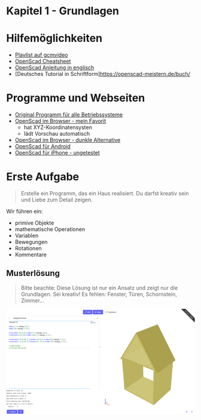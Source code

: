 Kapitel 1 - Grundlagen
==============

# Hilfemöglichkeiten

- [Playlist auf gcmvideo](https://www.youtube.com/watch?v=iT_XUbgAiJY&list=PL0JavxASM3E0wbIQIrSi8fu1R6naFvHX0&index=1)
- [OpenScad Cheatsheet](https://openscad.org/cheatsheet/)
- [OpenScad Anleitung in englisch](https://openscad.org/documentation.html#tutorial)
- [Deutsches Tutorial in Schriftform]https://openscad-meistern.de/buch/

# Programme und Webseiten

- [Original Programm für alle Betriebssysteme](https://openscad.org/downloads.html)
- [OpenScad im Browser - mein Favorit](https://ochafik.com/openscad2/)
    - hat XYZ-Koordinatensysten
    - lädt Vorschau automatisch
- [OpenScad im Browser - dunkle Alternative](https://ochafik.com/openscad2/)
- [OpenScad für Android](https://www.scorchworks.com/ScorchCAD/scorchcad.html)
- [OpenScad für iPhone - ungetestet](https://apps.apple.com/de/app/modeler-3d/id1573983008)

# Erste Aufgabe

> Erstelle ein Programm, das ein Haus realisiert. Du darfst kreativ sein und Liebe zum Detail zeigen.

Wir führen ein:

- primive Objekte
- mathematische Operationen
- Variablen
- Bewegungen
- Rotationen
- Kommentare

## Musterlösung

> Bitte beachte: Diese Lösung ist nur ein Ansatz und zeigt nur die Grundlagen. Sei kreativ! Es fehlen: Fenster, Türen, Schornstein, Zimmer...

![](./img/OpenScad_Grundlagen.png)
